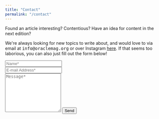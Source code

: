 ```yaml
---
title: "Contact"
permalink: "/contact"
---
```


<form action="https://formspree.io/xpznpkzd" method="POST" data-aos="fade-up">    
<p class="mb-4">Found an article interesting? Contentious? Have an idea for content in the next edition?</p>
<p class="mb-4">We're always looking for new topics to write about, and would love to via email at <span style="font-family: monospace">info@oraclemag.org</span> or over Instagram <a href="https://www.instagram.com/oracle_magazine/" target="blank_" class="link">here</a>. If that seems too laborious, you can also just fill out the form below!</p>
<div class="form-group row">
<div class="col-md-6">
<input class="form-control" type="text" name="name" placeholder="Name*" required>
</div>
<div class="col-md-6">
<input class="form-control" type="email" name="_replyto" placeholder="E-mail Address*" required>
</div>
</div>
<textarea rows="8" class="form-control mb-3" name="message" placeholder="Message*" required></textarea>    
<input class="btn btn-success" type="submit" value="Send">
</form>
